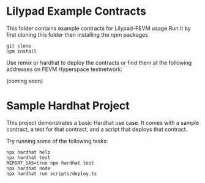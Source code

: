 # Lilypad Example Contracts

This folder contains example contracts for Lilypad-FEVM usage
Run it by first cloning this folder then installing the npm packages

```
git clone
npm install
```

Use remix or hardhat to deploy the contracts or find them at the following addresses on FEVM Hyperspace testnetwork:

(coming soon)

# Sample Hardhat Project

This project demonstrates a basic Hardhat use case. It comes with a sample contract, a test for that contract, and a script that deploys that contract.

Try running some of the following tasks:

```shell
npx hardhat help
npx hardhat test
REPORT_GAS=true npx hardhat test
npx hardhat node
npx hardhat run scripts/deploy.ts
```
